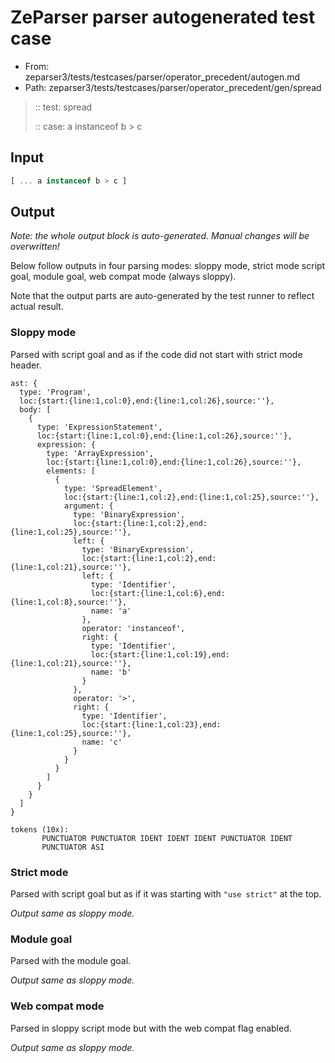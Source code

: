 # ZeParser parser autogenerated test case

- From: zeparser3/tests/testcases/parser/operator_precedent/autogen.md
- Path: zeparser3/tests/testcases/parser/operator_precedent/gen/spread

> :: test: spread
>
> :: case: a instanceof b > c

## Input


`````js
[ ... a instanceof b > c ]
`````

## Output

_Note: the whole output block is auto-generated. Manual changes will be overwritten!_

Below follow outputs in four parsing modes: sloppy mode, strict mode script goal, module goal, web compat mode (always sloppy).

Note that the output parts are auto-generated by the test runner to reflect actual result.

### Sloppy mode

Parsed with script goal and as if the code did not start with strict mode header.

`````
ast: {
  type: 'Program',
  loc:{start:{line:1,col:0},end:{line:1,col:26},source:''},
  body: [
    {
      type: 'ExpressionStatement',
      loc:{start:{line:1,col:0},end:{line:1,col:26},source:''},
      expression: {
        type: 'ArrayExpression',
        loc:{start:{line:1,col:0},end:{line:1,col:26},source:''},
        elements: [
          {
            type: 'SpreadElement',
            loc:{start:{line:1,col:2},end:{line:1,col:25},source:''},
            argument: {
              type: 'BinaryExpression',
              loc:{start:{line:1,col:2},end:{line:1,col:25},source:''},
              left: {
                type: 'BinaryExpression',
                loc:{start:{line:1,col:2},end:{line:1,col:21},source:''},
                left: {
                  type: 'Identifier',
                  loc:{start:{line:1,col:6},end:{line:1,col:8},source:''},
                  name: 'a'
                },
                operator: 'instanceof',
                right: {
                  type: 'Identifier',
                  loc:{start:{line:1,col:19},end:{line:1,col:21},source:''},
                  name: 'b'
                }
              },
              operator: '>',
              right: {
                type: 'Identifier',
                loc:{start:{line:1,col:23},end:{line:1,col:25},source:''},
                name: 'c'
              }
            }
          }
        ]
      }
    }
  ]
}

tokens (10x):
       PUNCTUATOR PUNCTUATOR IDENT IDENT IDENT PUNCTUATOR IDENT
       PUNCTUATOR ASI
`````

### Strict mode

Parsed with script goal but as if it was starting with `"use strict"` at the top.

_Output same as sloppy mode._

### Module goal

Parsed with the module goal.

_Output same as sloppy mode._

### Web compat mode

Parsed in sloppy script mode but with the web compat flag enabled.

_Output same as sloppy mode._
